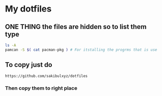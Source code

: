 # My dotfiles

## ONE THING the files are hidden so to list them type
```bash
ls -A
pamcan -S $( cat pacman-pkg ) # For itstalling the progrms that is use
```

## To copy just do
```bash
https://github.com/sakibulxyz/dotfiles
```
### Then copy them to right place
